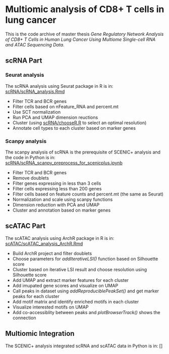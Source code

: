 # Multiomic analysis of CD8+ T cells in lung cancer

This is the code archive of master thesis _Gene Regulatory Network Analysis of CD8+ T Cells in Human Lung Cancer Using Multiome Single-cell RNA and ATAC Sequencing Data_.

## scRNA Part
### Seurat analysis
The scRNA analysis using Seurat package in R is in: [scRNA/scRNA_analysis.Rmd](https://github.com/HuixinJin/Multiome_TIL/edit/main/scRNA/scRNA_analysis.Rmd)
- Filter TCR and BCR genes
- Filter cells based on nFeature_RNA and percent.mt
- Use SCT normalization
- Run PCA and UMAP dimension reuctions
- Cluster (using [scRNA/chooseR.R](https://github.com/HuixinJin/Multiome_TIL/edit/main/scRNA/chooseR.R) to select an optimal resolution)
- Annotate cell types to each cluster based on marker genes
### Scanpy analysis
The scanpy analysis of scRNA is the prerequisite of SCENIC+ analysis and the code in Python is in: [scRNA/scRNA_scanpy_preprocess_for_scenicplus.ipynb](https://github.com/HuixinJin/Multiome_TIL/edit/main/scRNA/scRNA_scanpy_preprocess_for_scenicplus.ipynb)
- Filter TCR and BCR genes
- Remove doublets
- Filter genes expressing in less than 3 cells
- Filter cells expressing less than 200 genes
- Filter cells based on feature counts and percent.mt (the same as Seurat)
- Normalization and scale using scanpy functions
- Dimension reduction with PCA and UMAP
- Cluster and annotation based on marker genes

## scATAC Part
The scATAC analysis using ArchR package in R is in: [scATAC/scATAC_analysis_ArchR.Rmd](https://github.com/HuixinJin/Multiome_TIL/edit/main/scATAC/scATAC_analysis_ArchR.Rmd)
- Build ArchR project and filter doublets
- Choose parameters for _addIterativeLSI()_ function based on Silhouette score
- Cluster based on iterative LSI result and choose resolution using Silhouette score
- Add UMAP and extract marker features for each cluster
- Add imupated gene scores and visualize on UMAP
- Call peaks in dataset using _addReproduciblePeakSet()_ and get marker peaks for each cluster
- Add motif matrix and identify enriched motifs in each cluster
- Visualize interested motifs on UMAP
- Add co-accessiblity between peaks and _plotBrowserTrack()_ shows the connection

## Multiomic Integration
The SCENIC+ analysis integrated scRNA and scATAC data in Python is in: []
